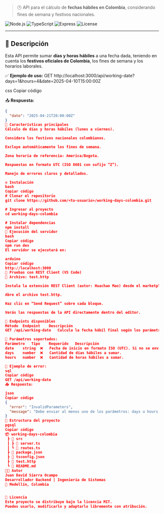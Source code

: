 > 🕒 API para el cálculo de **fechas hábiles en Colombia**, considerando fines de semana y festivos nacionales.

![Node.js](https://img.shields.io/badge/Node.js-18.x-green)
![TypeScript](https://img.shields.io/badge/TypeScript-5.x-blue)
![Express](https://img.shields.io/badge/Express.js-black)
![License](https://img.shields.io/badge/license-MIT-lightgrey)

---

## 📘 Descripción

Esta API permite sumar **días y horas hábiles** a una fecha dada, teniendo en cuenta los **festivos oficiales de Colombia**, los fines de semana y los horarios laborales.

✅ **Ejemplo de uso:**
GET http://localhost:3000/api/working-date?days=1&hours=4&date=2025-04-10T15:00:00Z

css
Copiar código

📤 **Respuesta:**
```json
{
  "date": "2025-04-21T20:00:00Z"
}
🧠 Características principales
Cálculo de días y horas hábiles (lunes a viernes).

Considera los festivos nacionales colombianos.

Excluye automáticamente los fines de semana.

Zona horaria de referencia: America/Bogota.

Respuestas en formato UTC (ISO 8601 con sufijo “Z”).

Manejo de errores claros y detallados.

⚙️ Instalación
bash
Copiar código
# Clonar el repositorio
git clone https://github.com/<tu-usuario>/working-days-colombia.git

# Ingresar al proyecto
cd working-days-colombia

# Instalar dependencias
npm install
🚀 Ejecución del servidor
bash
Copiar código
npm run dev
El servidor se ejecutará en:

arduino
Copiar código
http://localhost:3000
🧪 Pruebas con REST Client (VS Code)
📄 Archivo: test.http

Instala la extensión REST Client (autor: Huachao Mao) desde el marketplace de VS Code.

Abre el archivo test.http.

Haz clic en “Send Request” sobre cada bloque.

Verás las respuestas de la API directamente dentro del editor.

🧩 Endpoints disponibles
Método	Endpoint	Descripción
GET	/api/working-date	Calcula la fecha hábil final según los parámetros enviados.

🔹 Parámetros soportados:
Parámetro	Tipo	Requerido	Descripción
date	string	❌	Fecha de inicio en formato ISO (UTC). Si no se envía, usa la actual.
days	number	❌	Cantidad de días hábiles a sumar.
hours	number	❌	Cantidad de horas hábiles a sumar.

🔹 Ejemplo de error:
sql
Copiar código
GET /api/working-date
📥 Respuesta:

json
Copiar código
{
  "error": "InvalidParameters",
  "message": "Debe enviar al menos uno de los parámetros: days u hours."
}
🧩 Estructura del proyecto
pgsql
Copiar código
📦 working-days-colombia
 ┣ 📂 src
 ┃ ┣ 📜 server.ts
 ┃ ┗ 📜 routes.ts
 ┣ 📜 package.json
 ┣ 📜 tsconfig.json
 ┣ 📜 test.http
 ┗ 📜 README.md
👨‍💻 Autor
Juan David Sierra Ocampo
Desarrollador Backend | Ingeniería de Sistemas
📍 Medellín, Colombia


🪪 Licencia
Este proyecto se distribuye bajo la licencia MIT.
Puedes usarlo, modificarlo y adaptarlo libremente con atribución.

